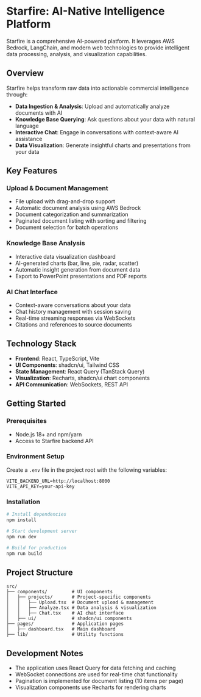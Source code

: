 # Starfire: AI-Native Intelligence Platform

Starfire is a comprehensive AI-powered platform. It leverages AWS Bedrock, LangChain, and modern web technologies to provide intelligent data processing, analysis, and visualization capabilities.

## Overview

Starfire helps transform raw data into actionable commercial intelligence through:

- **Data Ingestion & Analysis**: Upload and automatically analyze documents with AI
- **Knowledge Base Querying**: Ask questions about your data with natural language
- **Interactive Chat**: Engage in conversations with context-aware AI assistance
- **Data Visualization**: Generate insightful charts and presentations from your data

## Key Features

### Upload & Document Management
- File upload with drag-and-drop support
- Automatic document analysis using AWS Bedrock
- Document categorization and summarization
- Paginated document listing with sorting and filtering
- Document selection for batch operations

### Knowledge Base Analysis
- Interactive data visualization dashboard
- AI-generated charts (bar, line, pie, radar, scatter)
- Automatic insight generation from document data
- Export to PowerPoint presentations and PDF reports

### AI Chat Interface
- Context-aware conversations about your data
- Chat history management with session saving
- Real-time streaming responses via WebSockets
- Citations and references to source documents

## Technology Stack

- **Frontend**: React, TypeScript, Vite
- **UI Components**: shadcn/ui, Tailwind CSS
- **State Management**: React Query (TanStack Query)
- **Visualization**: Recharts, shadcn/ui chart components
- **API Communication**: WebSockets, REST API

## Getting Started

### Prerequisites
- Node.js 18+ and npm/yarn
- Access to Starfire backend API

### Environment Setup

Create a `.env` file in the project root with the following variables:

```env
VITE_BACKEND_URL=http://localhost:8000
VITE_API_KEY=your-api-key
```

### Installation

```bash
# Install dependencies
npm install

# Start development server
npm run dev

# Build for production
npm run build
```

## Project Structure

```
src/
├── components/         # UI components
│   ├── projects/       # Project-specific components
│   │   ├── Upload.tsx  # Document upload & management
│   │   ├── Analyze.tsx # Data analysis & visualization
│   │   ├── Chat.tsx    # AI chat interface
│   ├── ui/             # shadcn/ui components
├── pages/              # Application pages
│   ├── dashboard.tsx   # Main dashboard
├── lib/                # Utility functions
```

## Development Notes

- The application uses React Query for data fetching and caching
- WebSocket connections are used for real-time chat functionality
- Pagination is implemented for document listing (10 items per page)
- Visualization components use Recharts for rendering charts
